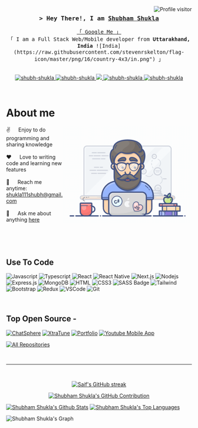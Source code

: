 <a href="https://komarev.com/ghpvc/?username=shubh-shukla">
  <img align="right" src="https://komarev.com/ghpvc/?username=shubh-shukla&label=Visitors&color=0e75b6&style=flat" alt="Profile visitor" />
</a>

<!-- Intro  -->
<h3 align="center">
        <samp>&gt; Hey There!, I am
                <b><a target="_blank" href="https://shubham-shukla.vercel.app">Shubham Shukla</a></b>
        </samp>
</h3>


<p align="center"> 
  <samp>
    <a href="https://www.google.com/search?q=Shubham+Shukla">「 Google Me 」</a>
    <br>
    「 I am a Full Stack Web/Mobile developer from <b>Uttarakhand, India</b> ![India](https://raw.githubusercontent.com/stevenrskelton/flag-icon/master/png/16/country-4x3/in.png") 」
    <br>
    <br>
  </samp>
</p>

<p align="center">
 <a href="https://shubham-shukla.vercel.app" target="blank">
  <img src="https://img.shields.io/badge/Website-DC143C?style=for-the-badge&logo=medium&logoColor=white" alt="shubh-shukla" />
 </a>
 <a href="https://www.linkedin.com/in/shubham-shukla29" target="_blank">
  <img src="https://img.shields.io/badge/LinkedIn-0077B5?style=for-the-badge&logo=linkedin&logoColor=white" alt="shubh-shukla"/>
 </a>
 <a href="https://x.com/shubh_shukla29" target="_blank">
  <img src="https://img.shields.io/badge/Twitter-1DA1F2?style=for-the-badge&logo=twitter&logoColor=white" />
 </a>
 <a href="https://www.instagram.com/shubh_shukla29" target="_blank">
  <img src="https://img.shields.io/badge/Instagram-fe4164?style=for-the-badge&logo=instagram&logoColor=white" alt="shubh-shukla" />
 </a> 
 <a href="https://www.facebook.com/Shubh.shukla29" target="_blank">
  <img src="https://img.shields.io/badge/Facebook-20BEFF?&style=for-the-badge&logo=facebook&logoColor=white" alt="shubh-shukla"  />
  </a> 
</p>
<br />

<!-- About Section -->
 # About me
 
<p>
 <img align="right" width="350" src="/assets/programmer.gif" alt="Coding gif" />
  
 ✌️ &emsp; Enjoy to do programming and sharing knowledge <br/><br/>
 ❤️ &emsp; Love to writing code and learning new features<br/><br/>
 📧 &emsp; Reach me anytime: shukla111shubh@gmail.com<br/><br/>
 💬 &emsp; Ask me about anything [here](https://github.com/shubh-shukla/shubh-shukla/issues)

</p>

<br/>
<br/>
<br/>

## Use To Code

![Javascript](https://img.shields.io/badge/Javascript-F0DB4F?style=for-the-badge&labelColor=black&logo=javascript&logoColor=F0DB4F)
![Typescript](https://img.shields.io/badge/Typescript-007acc?style=for-the-badge&labelColor=black&logo=typescript&logoColor=007acc)
![React](https://img.shields.io/badge/-React-61DBFB?style=for-the-badge&labelColor=black&logo=react&logoColor=61DBFB)
![React Native](https://img.shields.io/badge/React_Native-20232A?style=for-the-badge&logo=react&logoColor=61DAFB)
![Next.js](https://img.shields.io/badge/next.js-000000?style=for-the-badge&logo=nextdotjs&logoColor=white)
![Nodejs](https://img.shields.io/badge/Nodejs-3C873A?style=for-the-badge&labelColor=black&logo=node.js&logoColor=3C873A)
![Express.js](https://img.shields.io/badge/Express.js-000000?style=for-the-badge&logo=express&logoColor=white)
![MongoDB](https://img.shields.io/badge/MongoDB-4EA94B?style=for-the-badge&logo=mongodb&logoColor=white)
![HTML](https://img.shields.io/badge/HTML5-E34F26?style=for-the-badge&logo=html5&logoColor=white)
![CSS3](https://img.shields.io/badge/CSS3-1572B6?style=for-the-badge&logo=css3&logoColor=white)
![SASS Badge](https://img.shields.io/badge/Sass-CC6699?style=for-the-badge&logo=sass&logoColor=white)
![Tailwind](https://img.shields.io/badge/Tailwind_CSS-092749?style=for-the-badge&logo=tailwindcss&logoColor=06B6D4&labelColor=000000)
![Bootstrap](https://img.shields.io/badge/Bootstrap-563D7C?style=for-the-badge&logo=bootstrap&logoColor=white)
![Redux](https://img.shields.io/badge/Redux-593D88?style=for-the-badge&logo=redux&logoColor=white)
![VSCode](https://img.shields.io/badge/Visual_Studio-0078d7?style=for-the-badge&logo=visual%20studio&logoColor=white)
![Git](https://img.shields.io/badge/Git-F05032?style=for-the-badge&logo=git&logoColor=white)

<br/>

## Top Open Source -
[![ChatSphere](https://github-readme-stats.vercel.app/api/pin/?username=shubh-shukla&repo=ChatSphere&border_color=7F3FBF&bg_color=0D1117&title_color=C9D1D9&text_color=8B949E&icon_color=7F3FBF)](https://github.com/shubh-shukla/ChatSphere)
[![XtraTune](https://github-readme-stats.vercel.app/api/pin/?username=shubh-shukla&repo=XtraTune&border_color=7F3FBF&bg_color=0D1117&title_color=C9D1D9&text_color=8B949E&icon_color=7F3FBF)](https://github.com/shubh-shukla/XtraTune)
[![Portfolio](https://github-readme-stats.vercel.app/api/pin/?username=shubh-shukla&repo=Portfolio&border_color=7F3FBF&bg_color=0D1117&title_color=C9D1D9&text_color=8B949E&icon_color=7F3FBF)](https://github.com/shubh-shukla/Portfolio)
[![Youtube Mobile App](https://github-readme-stats.vercel.app/api/pin/?username=shubh-shukla&repo=YoutubeApp&border_color=7F3FBF&bg_color=0D1117&title_color=C9D1D9&text_color=8B949E&icon_color=7F3FBF)](https://github.com/shubh-shukla/YoutubeApp)

<p align="left">
  <a href="https://github.com/shubh-shukla?tab=repositories" target="_blank"><img alt="All Repositories" title="All Repositories" src="https://img.shields.io/badge/-All%20Repos-2962FF?style=for-the-badge&logo=koding&logoColor=white"/></a>
</p>

<br/>
<hr/>
<br/>

<p align="center">
  <a href="https://github.com/shubh-shukla">
    <img src="https://github-readme-streak-stats.herokuapp.com/?user=shubh-shukla&theme=radical&border=7F3FBF&background=0D1117" alt="Saif's GitHub streak"/>
  </a>
</p>

<p align="center">
  <a href="https://github.com/shubh-shukla">
    <img src="https://github-profile-summary-cards.vercel.app/api/cards/profile-details?username=shubh-shukla&theme=radical" alt="Shubham Shukla's GitHub Contribution"/>
  </a>
</p>

<a> 
    <a href="https://github.com/shubh-shukla"><img alt="Shubham Shukla's Github Stats" src="https://denvercoder1-github-readme-stats.vercel.app/api?username=shubh-shukla&show_icons=true&count_private=true&theme=react&border_color=7F3FBF&bg_color=0D1117&title_color=F85D7F&icon_color=F8D866" height="192px" width="49.5%"/></a>
  <a href="https://github.com/shubh-shukla"><img alt="Shubham Shukla's Top Languages" src="https://denvercoder1-github-readme-stats.vercel.app/api/top-langs/?username=shubh-shukla&langs_count=8&layout=compact&theme=react&border_color=7F3FBF&bg_color=0D1117&title_color=F85D7F&icon_color=F8D866" height="192px" width="49.5%"/></a>
  <br/>
</a>


![Shubham Shukla's Graph](https://github-readme-activity-graph.vercel.app/graph?username=shubh-shukla&custom_title=Shubham%20Shukla's%20GitHub%20Activity%20Graph&bg_color=0D1117&color=7F3FBF&line=7F3FBF&point=7F3FBF&area_color=FFFFFF&title_color=FFFFFF&area=true)